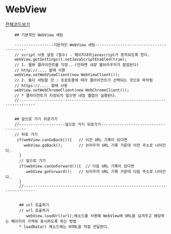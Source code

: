 # WebView
[전체코드보기](https://github.com/Youngho-Kim/WebView/blob/master/app/src/main/java/com/android/kwave/runtimepermission/MainActivity.java)
        
        ## 기본적인 WebView 세팅
        
        -----------------기본적인 WebView 세팅----------------------------------------
        // script 사용 설정 (필수) - 페이지내의javascript가 동작되도록 한다.
        webView.getSettings().setJavaScriptEnabled(true);
        // 1. 웹뷰 클라이언트를 지정...(안하면 내장 웹브라우저가 팝업된다)
        // http://.... 할때 사용
        webView.setWebViewClient(new WebViewClient());
        // 2. 둘다 세팅할 것 : 프로토콜에 따라 클라이언트가 선택되는 것으로 파악됨
        // https://.... 할때 사용
        webView.setWebChromeClient(new WebChromeClient());
        // * 클라이언트가 지정되지 않으면 내장 웹앱이 실행된다.
        //-----------------------------------------------------------------------------
        
        
        ## 앞으로 가기 뒤로가기
        //--------------------앞으로 가기 뒤로가기-------------------------------------
        // 뒤로 가기
         if(webView.canGoBack()){   // 이전 URL 기록이 있다면 
            webView.goBack();       // 브라우저 URL 기록 가운데 이전 주소로 나아간다.
          }
          // 앞으로 가기
          if(webView.canGoForward()){  // 다음 URL 기록이 있다면 
             webView.goForward();   // 브라우저 URL 기록 가운데 다음 주소로 나아간다.
          }
          //---------------------------------------------------------------------------
          
          
          ## url 호출하기
          // url 호출하기
             webView.loadUrl(url);메소드를 사용해 WebView에 URL을 넘겨주고 해당하는 페이지의 가져와 표시하도록 하는 방법
          * loadData() 메소드에는 HTML을 직접 전달한다.
